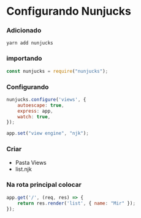 # Configurando Nunjucks #

### Adicionado ###
`yarn add nunjucks`

### importando ###
```js
const nunjucks = require("nunjucks");
```

### Configurando ###
```js
nunjucks.configure('views', {
    autoescape: true,
    express: app,
    watch: true,
});

app.set("view engine", "njk");
```

### Criar ###
* Pasta Views
* list.njk

### Na rota principal colocar ###
```js
app.get('/', (req, res) => {
    return res.render('list', { name: "Mir" });
});
```